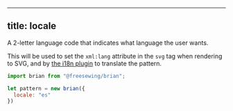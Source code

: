 ***

## title: locale

A 2-letter language code that indicates what language the user wants.

This will be used to set the `xml:lang` attribute in the `svg` tag when rendering to SVG,
and by [the i18n plugin](/reference/plugins/i18n/) to translate the pattern.

```js
import brian from "@freesewing/brian";

let pattern = new brian({
  locale: "es"
})
```
